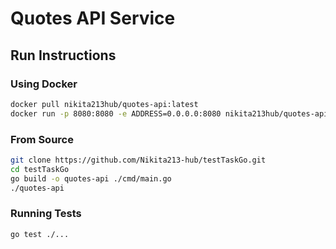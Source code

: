 # Quotes API Service

## Run Instructions

### Using Docker
```bash
docker pull nikita213hub/quotes-api:latest
docker run -p 8080:8080 -e ADDRESS=0.0.0.0:8080 nikita213hub/quotes-api:latest
```

### From Source
```bash
git clone https://github.com/Nikita213-hub/testTaskGo.git
cd testTaskGo
go build -o quotes-api ./cmd/main.go
./quotes-api
```

### Running Tests
```bash
go test ./...
```